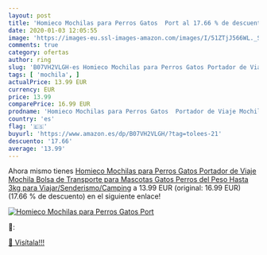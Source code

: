 ```yaml
---
layout: post
title: 'Homieco Mochilas para Perros Gatos  Port al 17.66 % de descuento'
date: 2020-01-03 12:05:55
image: 'https://images-eu.ssl-images-amazon.com/images/I/51ZTjJ566WL._SL200_.jpg'
comments: true
category: ofertas
author: ring
slug: 'B07VH2VLGH-es Homieco Mochilas para Perros Gatos Portador de Viaje...'
tags: [ 'mochila', ]
actualPrice: 13.99 EUR
currency: EUR
price: 13.99
comparePrice: 16.99 EUR
prodname: 'Homieco Mochilas para Perros Gatos  Portador de Viaje Mochila  Bolsa de Transporte para Mascotas Gatos Perros del Peso Hasta 3kg para Viajar/Senderismo/Camping'
country: 'es'
flag: '🇪🇸'
buyurl: 'https://www.amazon.es/dp/B07VH2VLGH/?tag=tolees-21'
descuento: '17.66'
average: '13.99'
---
```


Ahora mismo tienes [Homieco Mochilas para Perros Gatos  Portador de Viaje Mochila  Bolsa de Transporte para Mascotas Gatos Perros del Peso Hasta 3kg para Viajar/Senderismo/Camping](https://www.amazon.es/dp/B07VH2VLGH/?tag=tolees-21) a 13.99 EUR (original: 16.99 EUR) (17.66 %  de descuento) en el siguiente enlace!

[![Homieco Mochilas para Perros Gatos  Port](https://images-eu.ssl-images-amazon.com/images/I/51ZTjJ566WL._SL200_.jpg)](https://www.amazon.es/dp/B07VH2VLGH/?tag=tolees-21)

🔎:


[🛒 Visítala!!!](https://www.amazon.es/dp/B07VH2VLGH/?tag=tolees-21)
